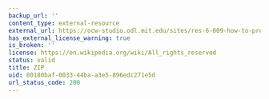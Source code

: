 ```yaml
---
backup_url: ''
content_type: external-resource
external_url: https://ocw-studio.odl.mit.edu/sites/res-6-009-how-to-process-analyze-and-visualize-data-january-iap-2012/content/f9c9795f-4d62-7801-8ac8-eca694264f76/?ocw_resource_link_uuid=f9c9795f-4d62-7801-8ac8-eca694264f76&ocw_resource_link_suffix=
has_external_license_warning: true
is_broken: ''
license: https://en.wikipedia.org/wiki/All_rights_reserved
status: valid
title: ZIP
uid: 80180baf-0033-44ba-a3e5-896edc271e5d
url_status_code: 200
---
```

